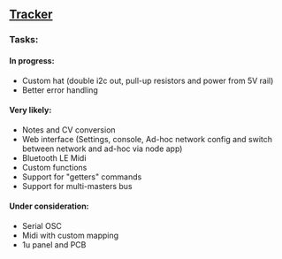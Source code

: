 ## [Tracker](#tracker)


### Tasks:

#### In progress:

- Custom hat (double i2c out, pull-up resistors and power from 5V rail)
- Better error handling 


#### Very likely:

- Notes and CV conversion
- Web interface (Settings, console, Ad-hoc network config and switch between network and ad-hoc via node app)
- Bluetooth LE Midi
- Custom functions
- Support for "getters" commands
- Support for multi-masters bus


#### Under consideration:

- Serial OSC
- Midi with custom mapping
- 1u panel and PCB
